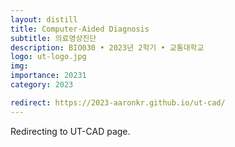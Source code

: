 ```yaml
---
layout: distill
title: Computer-Aided Diagnosis
subtitle: 의료영상진단
description: BIO030 • 2023년 2학기 • 교통대학교
logo: ut-logo.jpg
img:
importance: 20231
category: 2023

redirect: https://2023-aaronkr.github.io/ut-cad/
---
```


Redirecting to UT-CAD page.
